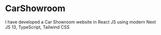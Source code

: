# CarShowroom
I have developed a Car Showroom website in React JS using modern Next JS 13, TypeScript, Tailwind CSS
